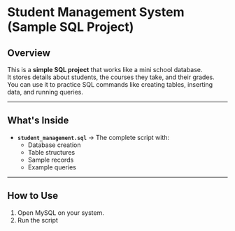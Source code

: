 #  Student Management System (Sample SQL Project)

##  Overview
This is a **simple SQL project** that works like a mini school database.  
It stores details about students, the courses they take, and their grades.  
You can use it to practice SQL commands like creating tables, inserting data, and running queries.

---

##  What's Inside
- **`student_management.sql`** → The complete script with:
  - Database creation
  - Table structures
  - Sample records
  - Example queries

---

##  How to Use
1. Open MySQL on your system.
2. Run the script

